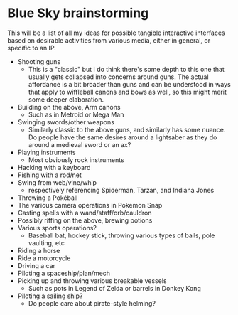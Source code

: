 # Blue Sky brainstorming

This will be a list of all my ideas for possible tangible interactive interfaces based on desirable activities from various media, either in general, or specific to an IP.

- Shooting guns
  - This is a "classic" but I do think there's some depth to this one that usually gets collapsed into concerns around guns. The actual affordance is a bit broader than guns and can be understood in ways that apply to wiffleball canons and bows as well, so this might merit some deeper elaboration.
- Building on the above, Arm canons
  - Such as in Metroid or Mega Man
- Swinging swords/other weapons
  - Similarly classic to the above guns, and similarly has some nuance. Do people have the same desires around a lightsaber as they do around a medieval sword or an ax?
- Playing instruments
  - Most obviously rock instruments
- Hacking with a keyboard
- Fishing with a rod/net
- Swing from web/vine/whip
  - respectively referencing Spiderman, Tarzan, and Indiana Jones
- Throwing a Pokéball
- The various camera operations in Pokemon Snap
- Casting spells with a wand/staff/orb/cauldron
- Possibly riffing on the above, brewing potions
- Various sports operations?
  - Baseball bat, hockey stick, throwing various types of balls, pole vaulting, etc
- Riding a horse
- Ride a motorcycle
- Driving a car
- Piloting a spaceship/plan/mech
- Picking up and throwing various breakable vessels
  - Such as pots in Legend of Zelda or barrels in Donkey Kong
- Piloting a sailing ship?
  - Do people care about pirate-style helming?
